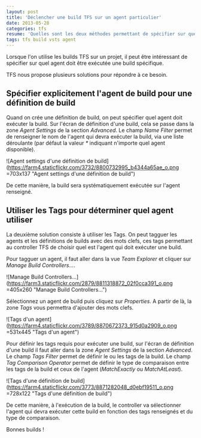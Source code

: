 ```yaml
---
layout: post
title: 'Déclencher une build TFS sur un agent particulier'
date: 2013-05-28
categories: tfs
resume: 'Quelles sont les deux méthodes permettant de spécifier sur quel agent doit être exécutée une build ?'
tags: tfs build vsts agent
---
```

Lorsque l'on utilise les builds TFS sur un projet, il peut être intéressant de spécifier sur quel agent doit être exécutée une build spécifique.

TFS nous propose plusieurs solutions pour répondre à ce besoin.

## Spécifier explicitement l'agent de build pour une définition de build

Quand on crée une définition de build, on peut spécifier quel agent doit exécuter la build. Sur l'écran de définition d'une build, cela se passe dans la zone _Agent Settings_ de la section _Advanced_. Le champ _Name Filter_ permet de renseigner le nom de l'agent qui devra exécuter la build, via une liste déroulante (par défaut la valeur _*_ indiquant n'importe quel agent disponible).

![Agent settings d'une définition de build](https://farm4.staticflickr.com/3732/8800732995_b4344a65ae_o.png =703x137 "Agent settings d'une définition de build")

De cette manière, la build sera systématiquement exécutée sur l'agent renseigné.

## Utiliser les Tags pour déterminer quel agent utiliser

La deuxième solution consiste à utiliser les Tags. On peut tagguer les agents et les définitions de builds avec des mots clefs, ces tags permettant au controller TFS de choisir quel est l'agent qui doit exécuter une build.

Pour tagguer un agent, il faut aller dans la vue _Team Explorer_ et cliquer sur _Manage Build Controllers..._.

![Manage Build Controllers...](https://farm3.staticflickr.com/2879/8811318872_02f0cca391_o.png =405x260 "Manage Build Controllers...")

Sélectionnez un agent de build puis cliquez sur _Properties_. A partir de là, la zone _Tags_ vous permettra d'ajouter des mots clefs.

![Tags d'un agent](https://farm4.staticflickr.com/3789/8870672373_915d0a2909_o.png =531x445 "Tags d'un agent")

Pour définir les tags requis pour exécuter une build, sur l'écran de définition d'une build il faut aller dans la zone _Agent Settings_ de la section _Advanced_. Le champ _Tags Filter_ permet de définir le ou les tags de la build. Le champ _Tag Comparison Operator_ permet de définir le type de comparaison entre les tags de la build et ceux de l'agent (_MatchExactly_ ou _MatchAtLeast_).

![Tags d'une définition de build](https://farm4.staticflickr.com/3773/8871282048_d0ebf19511_o.png =728x122 "Tags d'une définition de build")

De cette manière, à l'exécution de la build, le controller va sélectionner l'agent qui devra exécuter cette build en fonction des tags renseignés et du type de comparaison.

Bonnes builds !

